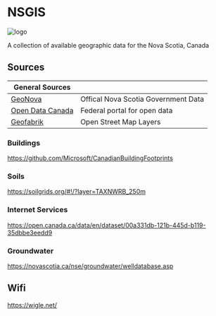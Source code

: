# NSGIS 
![logo](https://raster.shields.io/badge/status-WIP-yellow.svg)

A collection of available geographic data for the Nova Scotia, Canada

## Sources

| General Sources |  |
|-|-|
| [GeoNova](https://open.canada.ca/en/open-data) | Offical Nova Scotia Government Data | 
| [Open Data Canada](https://nsgi.novascotia.ca/gdd/) | Federal portal for open data|
|[Geofabrik](http://download.geofabrik.de/north-america/canada/nova-scotia.html)|Open Street Map Layers|

### Buildings
https://github.com/Microsoft/CanadianBuildingFootprints

### Soils
https://soilgrids.org/#!/?layer=TAXNWRB_250m

### Internet Services
https://open.canada.ca/data/en/dataset/00a331db-121b-445d-b119-35dbbe3eedd9

### Groundwater
https://novascotia.ca/nse/groundwater/welldatabase.asp

## Wifi
https://wigle.net/

